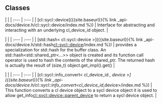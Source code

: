 ---
---
## Classes

   |   |
| :--- | :--- |
| [cl::sycl::device]({{site.baseurl}}{% link _api-docs/device.h/cl::sycl::device/index.md %}) | Interface for abstracting and interacting with an underlying cl_device_id object.  |


   |   |
| :--- | :--- |
| [std::hash< cl::sycl::device >]({{site.baseurl}}{% link _api-docs/device.h/std::hash<cl::sycl::device>/index.md %}) | provides a specialization for std::hash for the buffer class. An std::hash<std::shared_ptr<...>> object is created and its function call operator is used to hash the contents of the shared_ptr. The returned hash is actually the result of (size_t) object.get_impl().get()  |


   |   |
| :--- | :--- |
| [cl::sycl::info_convert< cl_device_id *, device >]({{site.baseurl}}{% link _api-docs/device.h/cl::sycl::info_convert<cl_device_id*,device>/index.md %}) | This function converts a cl device object to a sycl device object it is used to allow get_info<cl::sycl::device::parent_device> to return a sycl device object.  |

